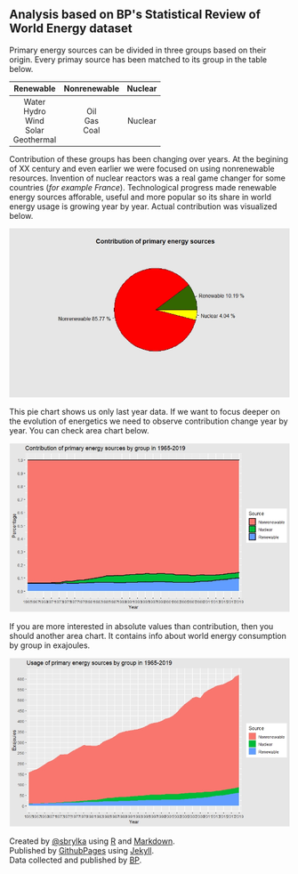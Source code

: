 ## Analysis based on BP's Statistical Review of World Energy dataset

Primary energy sources can be divided in three groups based on their origin. Every primay source has been matched to its group in the table below.


|                 **Renewable**                 |  **Nonrenewable**  | **Nuclear** |
|:---------------------------------------------:|:------------------:|:-----------:|
| Water<br>Hydro<br>Wind<br>Solar<br>Geothermal | Oil<br>Gas<br>Coal | Nuclear     |


Contribution of these groups has been changing over years. At the begining of XX century and even earlier we were focused on using nonrenewable resources. Invention of nuclear reactors was a real game changer for some countries (*for example France*). Technological progress made renewable energy sources afforable, useful and more popular so its share in world energy usage is growing year by year. Actual contribution was visualized below. 


![image](https://raw.githubusercontent.com/sbrylka/Statistical_Review_of_World_Energy/main/Images/pie_chart_2019.jpeg)


This pie chart shows us only last year data. If we want to focus deeper on the evolution of energetics we need to observe contribution change year by year. You can check area chart below.


![image](https://raw.githubusercontent.com/sbrylka/Statistical_Review_of_World_Energy/main/Images/area_chart2.jpeg)


If you are more interested in absolute values than contribution, then you should another area chart. It contains info about world energy consumption by group in exajoules.


![image](https://raw.githubusercontent.com/sbrylka/Statistical_Review_of_World_Energy/main/Images/area_chart.jpeg)


Created by [@sbrylka](https://www.linkedin.com/in/sebastianbrylka/) using [R](https://www.r-project.org/) and [Markdown](https://guides.github.com/features/mastering-markdown/).<br>
Published by [GithubPages](https://pages.github.com/) using  [Jekyll](https://jekyllrb.com/).<br>
Data collected and published by [BP](https://www.bp.com/).
